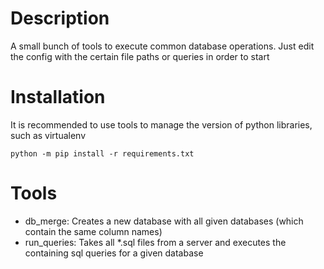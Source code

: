 # Description #
A small bunch of tools to execute common database operations.
Just edit the config with the certain file paths or queries in order to start

# Installation #
It is recommended to use tools to manage the version of python libraries, such as virtualenv

	python -m pip install -r requirements.txt

# Tools #
* db_merge: Creates a new database with all given databases (which contain the same column names)
* run_queries: Takes all *.sql files from a server and executes the containing sql queries for a given database
